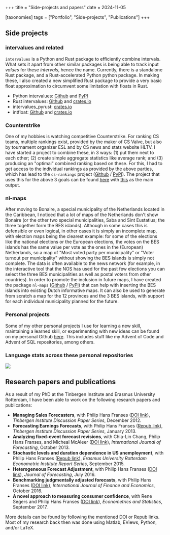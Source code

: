 +++
title = "Side-projects and papers"
date = 2024-11-05

[taxonomies]
tags = ["Portfolio", "Side-projects", "Publications"]
+++

## Side projects

### intervalues and related
`intervalues` is a Python and Rust package to efficiently combine intervals. What sets it apart from other similar
packages is being able to track input _values_ for these _intervals_, hence the name. Currently, there is a standalone
Rust package, and a Rust-accelerated Python python package. In making these, I also created a new simplified Rust
package to provide a very basic float approximation to circumvent some limitation with floats in Rust.

  - Python intervalues: [Github](https://github.com/debruijn/intervalues) and [PyPI](https://pypi.org/project/intervalues/)
  - Rust intervalues: [Github](https://github.com/debruijn/intervalues_rust) and [crates.io](https://crates.io/crates/intervalues/)
  - intervalues_pyrust: [crates.io](https://crates.io/crates/intervalues_pyrust)
  - intfloat: [Github](https://github.com/debruijn/intfloat) and [crates.io](https://crates.io/crates/intfloat/)

### Counterstrike
One of my hobbies is watching competitive Counterstrike. For ranking CS teams, multiple rankings exist, provided by
the maker of CS Valve, but also by tournament organizer ESL and by CS news and stats website HLTV. I have started a
project to combine these, in 3 ways: (1) put them next to each other; (2) create simple aggregate statistics like
average rank; and (3) producing an "optimal" combined ranking based on these. For this, I had to get access to the
individual rankings as provided by the above parties, which has lead to the `cs-rankings` project 
([Github](https://github.com/debruijn/cs_rankings) / [PyPI](https://pypi.org/project/cs-rankings/)). The project that
uses this for the above 3 goals can be found [here](https://github.com/debruijn/cs2) with
[this](https://github.com/debruijn/cs2/blob/main/combined_cs2_rankings/optimal_score.md) as the main output.

### nl-maps
After moving to Bonaire, a special municipality of the Netherlands located in the Caribbean, I noticed that a lot of
maps of the Netherlands don't show Bonaire (or the other two special municipalities, Saba and Sint Eustatius; the three
together form the BES islands). Although in some cases this is defensible or even logical, in other cases it is simply
an incomplete map, with election maps being the clearest example: for some of the elections like the national elections
or the European elections, the votes on the BES islands has the same value per vote as the ones in the (European)
Netherlands, so a map of "Most voted party per municipality" or "Voter turnout per municipality" without showing the
BES islands is simply not complete. The data is often available to the news network (for example, in the interactive
tool that the NOS has used for the past few elections you can select the three BES municipalities as well as postal
voters from other countries). In order to promote the inclusion in future maps, I have created the package `nl-maps`
([Github](https://github.com/debruijn/nl_maps) / [PyPI](https://pypi.org/project/nl-maps/)) that can help with inserting
the BES islands into existing Dutch informative maps. It can also be used to generate from scratch a map for the 12 
provinces and the 3 BES islands, with support for each individual municipality planned for the future.

### Personal projects
Some of my other personal projects I use for learning a new skill, maintaining a learned skill, or experimenting with 
new ideas can be found on my personal Github [here](https://github.com/debruijn). This includes stuff like my Advent of
Code and Advent of SQL repositories, among others.

<h3>Language stats across these personal repositories</h3>

<a href="https://github.com/debruijn">
<img align="center" src="https://github-readme-stats.vercel.app/api/top-langs/?username=debruijn&layout=compact&theme=buefy&hide_border=false" /></a>

## Research papers and publications
As a result of my PhD at the Tinbergen Institute and Erasmus University Rotterdam, I have been able to work on the
following research papers and publications:
- **Managing Sales Forecasters**, with Philip Hans Franses ([DOI link](10.2139/ssrn.2184281)), _Tinbergen Institute 
  Discussion Paper Series_, December 2012.
- **Forecasting Earnings Forecasts**, with Philip Hans Franses ([Repub link](http://hdl.handle.net/1765/41126)), _Tinbergen 
  Institute Discussion Paper Series_, January 2013.
- **Analyzing fixed-event forecast revisions**, with Chia-Lin Chang, Philip Hans Franses, and Micheal McAleer
  ([DOI link](https://doi.org/10.1016/j.ijforecast.2013.04.002)), _International Journal of Forecasting_, October 2013.
- **Stochastic levels and duration dependence in US unemployment**, with Philip Hans Franses 
  ([Repub link](http://hdl.handle.net/1765/78710)), _Erasmus University Rotterdam Econometric Institute Report Series_, 
  September 2015.
- **Heterogeneous Forecast Adjustment**, with Philip Hans Franses ([DOI link](https://doi.org/10.1002/for.2433)), _Journal
  of Forecasting_, July 2016.
- **Benchmarking judgmentally adjusted forecasts**, with Philip Hans Franses 
  ([DOI link](https://doi.org/10.1002/ijfe.1569)), _International Journal of Finance and Economics_, October 2016.
- **A novel approach to measuring consumer confidence**, with Rene Segers and Philip Hans Franses
  ([DOI link](https://doi.org/10.1016/j.ecosta.2016.11.009)), _Econometrics and Statistics_, September 2017.

More details can be found by following the mentioned DOI or Repub links. Most of my research back then was done using 
Matlab, EViews, Python, and/or LaTeX.